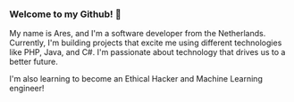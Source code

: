 ### Welcome to my Github! 👋

My name is Ares, and I'm a software developer from the Netherlands. Currently, I'm building projects that excite me using different technologies like PHP, Java, and C#. I'm passionate about technology that drives us to a better future.

I'm also learning to become an Ethical Hacker and Machine Learning engineer!



<!--
**MyNameIsAres/MyNameIsAres** is a ✨ _special_ ✨ repository because its `README.md` (this file) appears on your GitHub profile.

Here are some ideas to get you started:

- 🔭 I’m currently working on ...
- 🌱 I’m currently learning ...
- 👯 I’m looking to collaborate on ...
- 🤔 I’m looking for help with ...
- 💬 Ask me about ...
- 📫 How to reach me: ...
- 😄 Pronouns: ...
- ⚡ Fun fact: ...
-->
